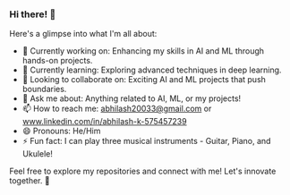 ### Hi there! 👋

<!--
**YourGitHubUsername/YourGitHubUsername** is a ✨ _special_ ✨ repository because its `README.md` (this file) appears on your GitHub profile.
-->

Here's a glimpse into what I'm all about:

- 🔭 Currently working on: Enhancing my skills in AI and ML through hands-on projects.
- 🌱 Currently learning: Exploring advanced techniques in deep learning.
- 👯 Looking to collaborate on: Exciting AI and ML projects that push boundaries.
- 💬 Ask me about: Anything related to AI, ML, or my projects!
- 📫 How to reach me: abhilash20033@gmail.com or www.linkedin.com/in/abhilash-k-575457239
- 😄 Pronouns: He/Him
- ⚡ Fun fact: I can play three musical instruments - Guitar, Piano, and Ukulele!

Feel free to explore my repositories and connect with me! Let's innovate together. 🚀
